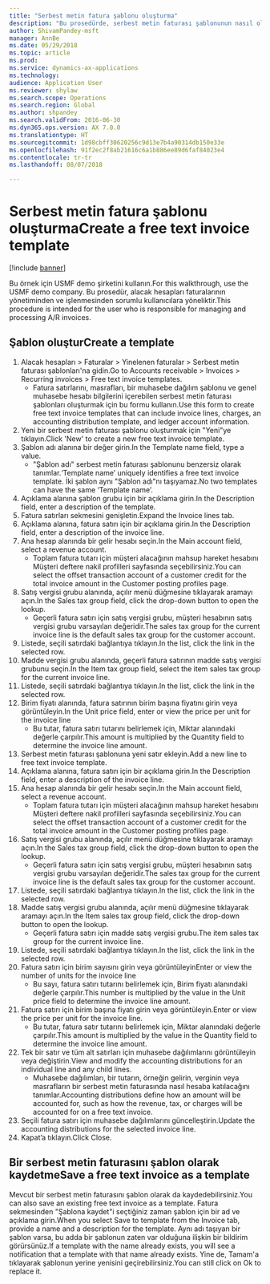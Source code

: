 ```yaml
--- 
title: "Serbest metin fatura şablonu oluşturma"
description: "Bu prosedürde, serbest metin faturası şablonunun nasıl oluşturulduğu gösterilmektedir."
author: ShivamPandey-msft
manager: AnnBe
ms.date: 05/29/2018
ms.topic: article
ms.prod: 
ms.service: dynamics-ax-applications
ms.technology: 
audience: Application User
ms.reviewer: shylaw
ms.search.scope: Operations
ms.search.region: Global
ms.author: shpandey
ms.search.validFrom: 2016-06-30
ms.dyn365.ops.version: AX 7.0.0
ms.translationtype: HT
ms.sourcegitcommit: 1d98cbff30620256c9d13e7b4a90314db150e33e
ms.openlocfilehash: 91f2ec2f8ab21616c6a1b886ee89d6faf84023e4
ms.contentlocale: tr-tr
ms.lasthandoff: 08/07/2018

---
```

# <a name="create-a-free-text-invoice-template"></a><span data-ttu-id="ebfb1-103">Serbest metin fatura şablonu oluşturma</span><span class="sxs-lookup"><span data-stu-id="ebfb1-103">Create a free text invoice template</span></span>

[!include [banner](../includes/banner.md)]

<span data-ttu-id="ebfb1-104">Bu örnek için USMF demo şirketini kullanın.</span><span class="sxs-lookup"><span data-stu-id="ebfb1-104">For this walkthrough, use the USMF demo company.</span></span> <span data-ttu-id="ebfb1-105">Bu prosedür, alacak hesapları faturalarının yönetiminden ve işlenmesinden sorumlu kullanıcılara yöneliktir.</span><span class="sxs-lookup"><span data-stu-id="ebfb1-105">This procedure is intended for the user who is responsible for managing and processing A/R invoices.</span></span>

## <a name="create-a-template"></a><span data-ttu-id="ebfb1-106">Şablon oluştur</span><span class="sxs-lookup"><span data-stu-id="ebfb1-106">Create a template</span></span>

1. <span data-ttu-id="ebfb1-107">Alacak hesapları > Faturalar > Yinelenen faturalar > Serbest metin faturası şablonları'na gidin.</span><span class="sxs-lookup"><span data-stu-id="ebfb1-107">Go to Accounts receivable > Invoices > Recurring invoices > Free text invoice templates.</span></span>
    * <span data-ttu-id="ebfb1-108">Fatura satırlarını, masrafları, bir muhasebe dağılım şablonu ve genel muhasebe hesabı bilgilerini içerebilen serbest metin faturası şablonları oluşturmak için bu formu kullanın.</span><span class="sxs-lookup"><span data-stu-id="ebfb1-108">Use this form to create free text invoice templates that can include invoice lines, charges, an accounting distribution template, and ledger account information.</span></span>  
2. <span data-ttu-id="ebfb1-109">Yeni bir serbest metin faturası şablonu oluşturmak için "Yeni"ye tıklayın.</span><span class="sxs-lookup"><span data-stu-id="ebfb1-109">Click 'New' to create a new free text invoice template.</span></span>
3. <span data-ttu-id="ebfb1-110">Şablon adı alanına bir değer girin.</span><span class="sxs-lookup"><span data-stu-id="ebfb1-110">In the Template name field, type a value.</span></span>
    * <span data-ttu-id="ebfb1-111">"Şablon adı" serbest metin faturası şablonunu benzersiz olarak tanımlar.</span><span class="sxs-lookup"><span data-stu-id="ebfb1-111">‘Template name’ uniquely identifies a free text invoice template.</span></span> <span data-ttu-id="ebfb1-112">İki şablon aynı "Şablon adı"nı taşıyamaz.</span><span class="sxs-lookup"><span data-stu-id="ebfb1-112">No two templates can have the same ‘Template name’.</span></span>  
4. <span data-ttu-id="ebfb1-113">Açıklama alanına şablon grubu için bir açıklama girin.</span><span class="sxs-lookup"><span data-stu-id="ebfb1-113">In the Description field, enter a description of the template.</span></span>
5. <span data-ttu-id="ebfb1-114">Fatura satırları sekmesini genişletin.</span><span class="sxs-lookup"><span data-stu-id="ebfb1-114">Expand the Invoice lines tab.</span></span>
6. <span data-ttu-id="ebfb1-115">Açıklama alanına, fatura satırı için bir açıklama girin.</span><span class="sxs-lookup"><span data-stu-id="ebfb1-115">In the Description field, enter a description of the invoice line.</span></span>
7. <span data-ttu-id="ebfb1-116">Ana hesap alanında bir gelir hesabı seçin.</span><span class="sxs-lookup"><span data-stu-id="ebfb1-116">In the Main account field, select a revenue account.</span></span>
    * <span data-ttu-id="ebfb1-117">Toplam fatura tutarı için müşteri alacağının mahsup hareket hesabını Müşteri deftere nakil profilleri sayfasında seçebilirsiniz.</span><span class="sxs-lookup"><span data-stu-id="ebfb1-117">You can select the offset transaction account of a customer credit for the total invoice amount in the Customer posting profiles page.</span></span>  
8. <span data-ttu-id="ebfb1-118">Satış vergisi grubu alanında, açılır menü düğmesine tıklayarak aramayı açın.</span><span class="sxs-lookup"><span data-stu-id="ebfb1-118">In the Sales tax group field, click the drop-down button to open the lookup.</span></span>
    * <span data-ttu-id="ebfb1-119">Geçerli fatura satırı için satış vergisi grubu, müşteri hesabının satış vergisi grubu varsayılan değeridir.</span><span class="sxs-lookup"><span data-stu-id="ebfb1-119">The sales tax group for the current invoice line is the default sales tax group for the customer account.</span></span>  
9. <span data-ttu-id="ebfb1-120">Listede, seçili satırdaki bağlantıya tıklayın.</span><span class="sxs-lookup"><span data-stu-id="ebfb1-120">In the list, click the link in the selected row.</span></span>
10. <span data-ttu-id="ebfb1-121">Madde vergisi grubu alanında, geçerli fatura satırının madde satış vergisi grubunu seçin.</span><span class="sxs-lookup"><span data-stu-id="ebfb1-121">In the Item tax group field, select the item sales tax group for the current invoice line.</span></span>
11. <span data-ttu-id="ebfb1-122">Listede, seçili satırdaki bağlantıya tıklayın.</span><span class="sxs-lookup"><span data-stu-id="ebfb1-122">In the list, click the link in the selected row.</span></span>
12. <span data-ttu-id="ebfb1-123">Birim fiyatı alanında, fatura satırının birim başına fiyatını girin veya görüntüleyin.</span><span class="sxs-lookup"><span data-stu-id="ebfb1-123">In the Unit price field, enter or view the price per unit for the invoice line</span></span>
    * <span data-ttu-id="ebfb1-124">Bu tutar, fatura satırı tutarını belirlemek için, Miktar alanındaki değerle çarpılır.</span><span class="sxs-lookup"><span data-stu-id="ebfb1-124">This amount is multiplied by the Quantity field to determine the invoice line amount.</span></span>  
13. <span data-ttu-id="ebfb1-125">Serbest metin faturası şablonuna yeni satır ekleyin.</span><span class="sxs-lookup"><span data-stu-id="ebfb1-125">Add a new line to free text invoice template.</span></span>
14. <span data-ttu-id="ebfb1-126">Açıklama alanına, fatura satırı için bir açıklama girin.</span><span class="sxs-lookup"><span data-stu-id="ebfb1-126">In the Description field, enter a description of the invoice line.</span></span>
15. <span data-ttu-id="ebfb1-127">Ana hesap alanında bir gelir hesabı seçin.</span><span class="sxs-lookup"><span data-stu-id="ebfb1-127">In the Main account field, select a revenue account.</span></span>
    * <span data-ttu-id="ebfb1-128">Toplam fatura tutarı için müşteri alacağının mahsup hareket hesabını Müşteri deftere nakil profilleri sayfasında seçebilirsiniz.</span><span class="sxs-lookup"><span data-stu-id="ebfb1-128">You can select the offset transaction account of a customer credit for the total invoice amount in the Customer posting profiles page.</span></span>  
16. <span data-ttu-id="ebfb1-129">Satış vergisi grubu alanında, açılır menü düğmesine tıklayarak aramayı açın.</span><span class="sxs-lookup"><span data-stu-id="ebfb1-129">In the Sales tax group field, click the drop-down button to open the lookup.</span></span>
    * <span data-ttu-id="ebfb1-130">Geçerli fatura satırı için satış vergisi grubu, müşteri hesabının satış vergisi grubu varsayılan değeridir.</span><span class="sxs-lookup"><span data-stu-id="ebfb1-130">The sales tax group for the current invoice line is the default sales tax group for the customer account.</span></span>  
17. <span data-ttu-id="ebfb1-131">Listede, seçili satırdaki bağlantıya tıklayın.</span><span class="sxs-lookup"><span data-stu-id="ebfb1-131">In the list, click the link in the selected row.</span></span>
18. <span data-ttu-id="ebfb1-132">Madde satış vergisi grubu alanında, açılır menü düğmesine tıklayarak aramayı açın.</span><span class="sxs-lookup"><span data-stu-id="ebfb1-132">In the Item sales tax group field, click the drop-down button to open the lookup.</span></span>
    * <span data-ttu-id="ebfb1-133">Geçerli fatura satırı için madde satış vergisi grubu.</span><span class="sxs-lookup"><span data-stu-id="ebfb1-133">The item sales tax group for the current invoice line.</span></span>  
19. <span data-ttu-id="ebfb1-134">Listede, seçili satırdaki bağlantıya tıklayın.</span><span class="sxs-lookup"><span data-stu-id="ebfb1-134">In the list, click the link in the selected row.</span></span>
20. <span data-ttu-id="ebfb1-135">Fatura satırı için birim sayısını girin veya görüntüleyin</span><span class="sxs-lookup"><span data-stu-id="ebfb1-135">Enter or view the number of units for the invoice line</span></span>
    * <span data-ttu-id="ebfb1-136">Bu sayı, fatura satırı tutarını belirlemek için, Birim fiyatı alanındaki değerle çarpılır.</span><span class="sxs-lookup"><span data-stu-id="ebfb1-136">This number is multiplied by the value in the Unit price field to determine the invoice line amount.</span></span>  
21. <span data-ttu-id="ebfb1-137">Fatura satırı için birim başına fiyatı girin veya görüntüleyin.</span><span class="sxs-lookup"><span data-stu-id="ebfb1-137">Enter or view the price per unit for the invoice line.</span></span> 
    * <span data-ttu-id="ebfb1-138">Bu tutar, fatura satır tutarını belirlemek için, Miktar alanındaki değerle çarpılır.</span><span class="sxs-lookup"><span data-stu-id="ebfb1-138">This amount is multiplied by the value in the Quantity field to determine the invoice line amount.</span></span>  
22. <span data-ttu-id="ebfb1-139">Tek bir satır ve tüm alt satırları için muhasebe dağılımlarını görüntüleyin veya değiştirin.</span><span class="sxs-lookup"><span data-stu-id="ebfb1-139">View and modify the accounting distributions for an individual line and any child lines.</span></span>
    * <span data-ttu-id="ebfb1-140">Muhasebe dağılımları, bir tutarın, örneğin gelirin, verginin veya masrafların bir serbest metin faturasında nasıl hesaba katılacağını tanımlar.</span><span class="sxs-lookup"><span data-stu-id="ebfb1-140">Accounting distributions define how an amount will be accounted for, such as how the revenue, tax, or charges will be accounted for on a free text invoice.</span></span>  
23. <span data-ttu-id="ebfb1-141">Seçili fatura satırı için muhasebe dağılımlarını güncelleştirin.</span><span class="sxs-lookup"><span data-stu-id="ebfb1-141">Update the accounting distributions for the selected invoice line.</span></span>
24. <span data-ttu-id="ebfb1-142">Kapat’a tıklayın.</span><span class="sxs-lookup"><span data-stu-id="ebfb1-142">Click Close.</span></span>

## <a name="save-a-free-text-invoice-as-a-template"></a><span data-ttu-id="ebfb1-143">Bir serbest metin faturasını şablon olarak kaydetme</span><span class="sxs-lookup"><span data-stu-id="ebfb1-143">Save a free text invoice as a template</span></span>
<span data-ttu-id="ebfb1-144">Mevcut bir serbest metin faturasını şablon olarak da kaydedebilirsiniz.</span><span class="sxs-lookup"><span data-stu-id="ebfb1-144">You can also save an existing free text invoice as a template.</span></span> <span data-ttu-id="ebfb1-145">Fatura sekmesinden "Şablona kaydet"i seçtiğiniz zaman şablon için bir ad ve açıklama girin.</span><span class="sxs-lookup"><span data-stu-id="ebfb1-145">When you select Save to template from the Invoice tab, provide a name and a description for the template.</span></span> <span data-ttu-id="ebfb1-146">Aynı adı taşıyan bir şablon varsa, bu adda bir şablonun zaten var olduğuna ilişkin bir bildirim görürsünüz.</span><span class="sxs-lookup"><span data-stu-id="ebfb1-146">If a template with the name already exists, you will see a notification that a template with that name already exists.</span></span> <span data-ttu-id="ebfb1-147">Yine de, Tamam'a tıklayarak şablonun yerine yenisini geçirebilirsiniz.</span><span class="sxs-lookup"><span data-stu-id="ebfb1-147">You can still click on Ok to replace it.</span></span> 

